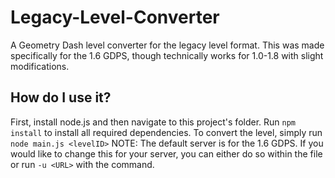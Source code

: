 # Legacy-Level-Converter
A Geometry Dash level converter for the legacy level format. This was made specifically for the 1.6 GDPS, though technically works for 1.0-1.8 with slight modifications.
## How do I use it?
First, install node.js and then navigate to this project's folder.
Run `npm install` to install all required dependencies.
To convert the level, simply run `node main.js <levelID>`
NOTE: The default server is for the 1.6 GDPS. If you would like to change this for your server, you can either do so within the file or run `-u <URL>` with the command.
